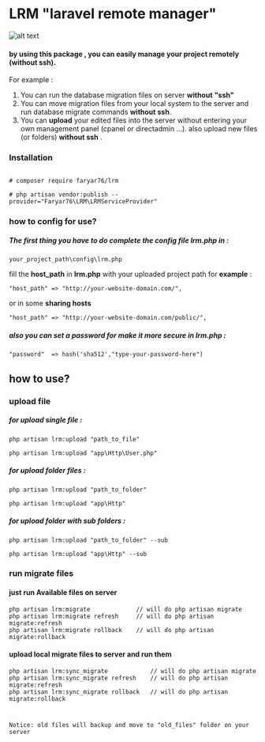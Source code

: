 # LRM "laravel remote manager"
![alt text](https://github.com/faryar76/lrm/raw/master/commands.png "preview in artisan list")

#### by using this package , you can easily manage your project remotely (__without ssh__).
For example :

1. You can run the database migration files on server __without__ __"ssh"__
2. You can move migration files from your local system to the server and  run database migrate commands __without ssh__. 
3. You can __upload__ your edited files into the server without entering your own management panel (cpanel or directadmin ...). also upload  new files (or folders) __without ssh__ .


 ### Installation

```

# composer require faryar76/lrm

# php artisan vendor:publish --provider="Faryar76\LRM\LRMServiceProvider"

```
### how to config for use?
##### The first thing you have to do complete the config file __lrm.php__ in :

```
your_project_path\config\lrm.php
```
fill the  __host_path__  in __lrm.php__ with your uploaded project path for **example** :
```
"host_path" => "http://your-website-domain.com/",
```
or in some __sharing hosts__
```
"host_path" => "http://your-website-domain.com/public/",
```
##### also you can set a password for make it more secure in __lrm.php__ : 
```
"password"  => hash('sha512',"type-your-password-here")
```
## how to use?
### upload file
##### for upload single file : 
```
php artisan lrm:upload "path_to_file"

php artisan lrm:upload "app\Http\User.php"
```

##### for upload folder files : 
```
php artisan lrm:upload "path_to_folder"

php artisan lrm:upload "app\Http"
```
##### for upload folder with sub folders : 
```
php artisan lrm:upload "path_to_folder" --sub

php artisan lrm:upload "app\Http" --sub
```
### run migrate files

#### just run Available files on server
```
php artisan lrm:migrate 			// will do php artisan migrate
php artisan lrm:migrate refresh 	// will do php artisan migrate:refresh
php artisan lrm:migrate rollback 	// will do php artisan migrate:rollback
```
#### upload local migrate files to server and run them
```
php artisan lrm:sync_migrate			// will do php artisan migrate
php artisan lrm:sync_migrate refresh 	// will do php artisan migrate:refresh
php artisan lrm:sync_migrate rollback 	// will do php artisan migrate:rollback
```
# 

```
Notice: old files will backup and move to "old_files" folder on your server 
```


